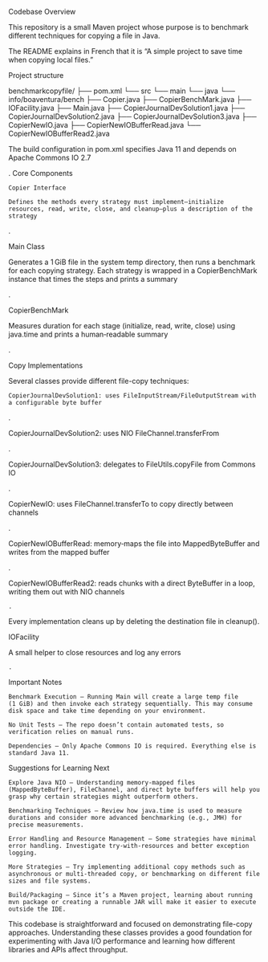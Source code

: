 Codebase Overview

This repository is a small Maven project whose purpose is to benchmark different techniques for copying a file in Java.

The README explains in French that it is “A simple project to save time when copying local files.”

Project structure

benchmarkcopyfile/
├── pom.xml
└── src
    └── main
        └── java
            └── info/boaventura/bench
                ├── Copier.java
                ├── CopierBenchMark.java
                ├── IOFacility.java
                ├── Main.java
                ├── CopierJournalDevSolution1.java
                ├── CopierJournalDevSolution2.java
                ├── CopierJournalDevSolution3.java
                ├── CopierNewIO.java
                ├── CopierNewIOBufferRead.java
                └── CopierNewIOBufferRead2.java

The build configuration in pom.xml specifies Java 11 and depends on Apache Commons IO 2.7

.
Core Components

    Copier Interface

    Defines the methods every strategy must implement—initialize resources, read, write, close, and cleanup—plus a description of the strategy

.

Main Class

Generates a 1 GiB file in the system temp directory, then runs a benchmark for each copying strategy. Each strategy is wrapped in a CopierBenchMark instance that times the steps and prints a summary

.

CopierBenchMark

Measures duration for each stage (initialize, read, write, close) using java.time and prints a human‑readable summary

.

Copy Implementations

Several classes provide different file-copy techniques:

    CopierJournalDevSolution1: uses FileInputStream/FileOutputStream with a configurable byte buffer

.

CopierJournalDevSolution2: uses NIO FileChannel.transferFrom

.

CopierJournalDevSolution3: delegates to FileUtils.copyFile from Commons IO

.

CopierNewIO: uses FileChannel.transferTo to copy directly between channels

.

CopierNewIOBufferRead: memory‑maps the file into MappedByteBuffer and writes from the mapped buffer

.

CopierNewIOBufferRead2: reads chunks with a direct ByteBuffer in a loop, writing them out with NIO channels

    .

Every implementation cleans up by deleting the destination file in cleanup().

IOFacility

A small helper to close resources and log any errors

    .

Important Notes

    Benchmark Execution – Running Main will create a large temp file (1 GiB) and then invoke each strategy sequentially. This may consume disk space and take time depending on your environment.

    No Unit Tests – The repo doesn’t contain automated tests, so verification relies on manual runs.

    Dependencies – Only Apache Commons IO is required. Everything else is standard Java 11.

Suggestions for Learning Next

    Explore Java NIO – Understanding memory-mapped files (MappedByteBuffer), FileChannel, and direct byte buffers will help you grasp why certain strategies might outperform others.

    Benchmarking Techniques – Review how java.time is used to measure durations and consider more advanced benchmarking (e.g., JMH) for precise measurements.

    Error Handling and Resource Management – Some strategies have minimal error handling. Investigate try-with-resources and better exception logging.

    More Strategies – Try implementing additional copy methods such as asynchronous or multi-threaded copy, or benchmarking on different file sizes and file systems.

    Build/Packaging – Since it’s a Maven project, learning about running mvn package or creating a runnable JAR will make it easier to execute outside the IDE.

This codebase is straightforward and focused on demonstrating file-copy approaches. Understanding these classes provides a good foundation for experimenting with Java I/O performance and learning how different libraries and APIs affect throughput.
